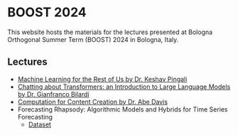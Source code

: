 # BOOST 2024

This website hosts the materials for the lectures presented at Bologna Orthogonal Summer Term (BOOST) 2024 in Bologna, Italy. 

## Lectures

* [Machine Learning for the Rest of Us by Dr. Keshav Pingali](https://sumust.github.io/mlfortherestofus/)
* [Chatting about Transformers: an Introduction to Large Language Models by Dr. Gianfranco Bilardi](https://github.com/sumust/boost2024/blob/main/transformer_Bilardi_BOOST24.pdf)
* [Computation for Content Creation by Dr. Abe Davis](https://sumust.github.io/computationforcontentcreation/)
* Forecasting Rhapsody: Algorithmic Models and Hybrids for Time Series Forecasting
  * [Dataset](https://github.com/sumust/boost2024/blob/main/BoxJenkins.csv)
